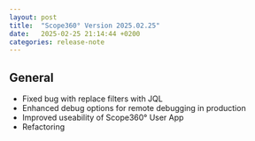 ```yaml
---
layout: post
title:  "Scope360° Version 2025.02.25"
date:   2025-02-25 21:14:44 +0200
categories: release-note
---
```

## General

- Fixed bug with replace filters with JQL
- Enhanced debug options for remote debugging in production
- Improved useability of Scope360° User App
- Refactoring
